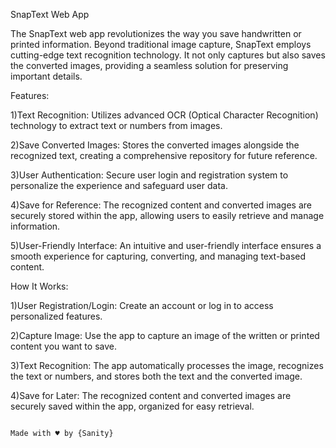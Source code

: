 SnapText Web App


The SnapText web app revolutionizes the way you save handwritten or printed information. Beyond traditional image capture, SnapText employs cutting-edge text recognition technology. It not only captures but also saves the converted images, providing a seamless solution for preserving important details.


Features:

1)Text Recognition: Utilizes advanced OCR (Optical Character Recognition) technology to extract text or numbers from images.

2)Save Converted Images: Stores the converted images alongside the recognized text, creating a comprehensive repository for future reference.

3)User Authentication: Secure user login and registration system to personalize the experience and safeguard user data.

4)Save for Reference: The recognized content and converted images are securely stored within the app, allowing users to easily retrieve and manage information.

5)User-Friendly Interface: An intuitive and user-friendly interface ensures a smooth experience for capturing, converting, and managing text-based content.

How It Works:

1)User Registration/Login: Create an account or log in to access personalized features.

2)Capture Image: Use the app to capture an image of the written or printed content you want to save.

3)Text Recognition: The app automatically processes the image, recognizes the text or numbers, and stores both the text and the converted image.

4)Save for Later: The recognized content and converted images are securely saved within the app, organized for easy retrieval.
    
                                                                        Made with ♥️ by {Sanity} 

